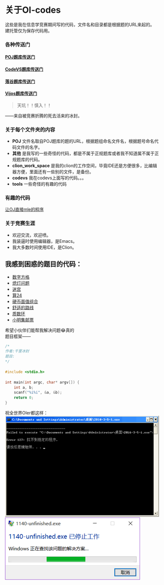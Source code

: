 # 关于OI-codes
这些是我在信息学竞赛期间写的代码，文件名和目录都是根据题的URL来起的。<br/>
建托管仅为保存代码用。

### 各种传送门
#### [POJ题库传送门](http://noi.openjudge.cn/)
#### [CodeVS题库传送门](http://www.codevs.cn/)
#### [落谷题库传送门](http://www.luogu.org/)
#### [Vijos题库传送门](https://vijos.org/)

> 天坑！！慎入！！

——来自被竞赛折腾的死去活来的冰封。<br/>

### 关于每个文件夹的内容
+ **POJ**
文件名取自POJ题库的题的URL，根据题组命名文件名，根据题号命名代码文件的名字。
+ **其他**
是我写的一些奇怪的代码，都是不属于正规题库或者我不知道属不属于正规题库的代码。
+ **clion_work_space**
是我的clion的工作空间，毕竟IDE还是方便很多，比编辑器方便，里面还有一些别的文件，是备份。
+ **codevs**
我在codevs上面写的代码。。。
+ **tools**
一些奇怪的有趣的代码

### 有趣的代码
[让OJ直接mle的程序](./tools/mle.c)

### 关于竞赛生涯
+ 欢迎交流，欢迎喷。
+ 我装逼时使用编辑器，是Emacs。
+ 我大多数时间使用IDE，是Clion。

## 我感到困惑的题目的代码：

+ [数字方格](./POJ/ch0201/1749.cpp)
+ [熄灯问题](./POJ/ch0201/1813.cpp)
+ [迷宫](./POJ/ch0205/1792.cpp)
+ [算24](./POJ/ch0205/1798.cpp)
+ [硬币面值组合](./POJ/ch0201/7621.cpp)
+ [舒适的路线](./codevs/1001.cpp)
+ [质数环](./codevs/1031.c)
+ [小明集邮票](./codevs/3261.cpp)

希望小伙伴们能帮我解决问题:joy:真的<br/>
题目框架——

```c
/*
作者:千里冰封
题目:
*/

#include <stdio.h>

int main(int argc, char* argv[]) {
    int a, b;
    scanf("%i%i", &a, &b);
    return 0;
}
```
祝全世界OIer都这样：<br/>
![](./error.png)<br/>
![](./error2.png)
